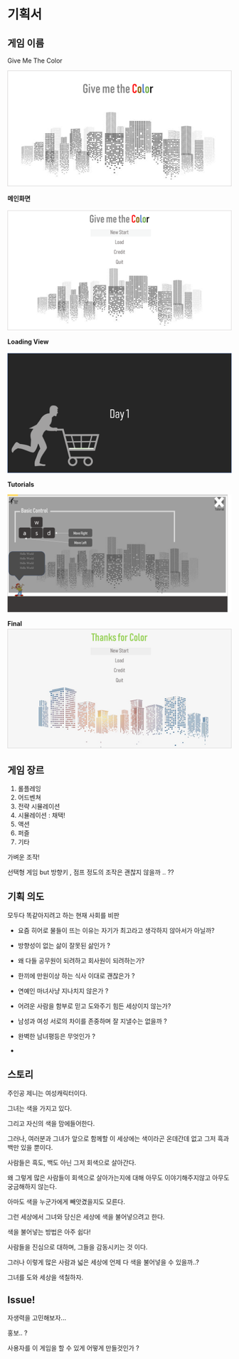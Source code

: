 기획서
===

게임 이름
---
Give Me The Color

![](./img/GiveMeTheColor.png)

**메인화면**

![](./img/main.png)

**Loading View**

![](./img/start1.png)

**Tutorials**

![](./img/start2.png)

**Final**
![](./img/final.png)

게임 장르
---

1. 롤플레잉
2. 어드벤쳐
3. 전략 시뮬레이션
4. 시뮬레이션 : 채택!
5. 액션
6. 퍼즐
7. 기타

가벼운 조작!

선택형 게임 but 방향키 , 점프 정도의 조작은 괜찮지 않을까 .. ??


기획 의도
---

모두다 똑같아지려고 하는 현재 사회를 비판

 - 요즘 히어로 물들이 뜨는 이유는 자기가 최고라고 생각하지 않아서가 아닐까?

 - 방향성이 없는 삶이 잘못된 삶인가 ?

 - 왜 다들 공무원이 되려하고 회사원이 되려하는가?
 
 - 한끼에 만원이상 하는 식사 이대로 괜찮은가 ?
 
 - 연예인 마녀사냥 지나치지 않은가 ?
 
 - 어려운 사람을 함부로 믿고 도와주기 힘든 세상이지 않는가?
 
 - 남성과 여성 서로의 차이를 존중하며 잘 지낼수는 없을까 ?
 
 - 완벽한 남녀평등은 무엇인가 ?
 
 - 


스토리
---

주인공 제니는 여성캐릭터이다.

그녀는 색을 가지고 있다.

그리고 자신의 색을 맘에들어한다. 

그러나, 여러분과 그녀가 앞으로 함께할 이 세상에는 색이라곤 온데간데 없고 그저 흑과 백만 있을 뿐이다.

사람들은 흑도, 백도 아닌 그저 회색으로 살아간다.

왜 그렇게 많은 사람들이 회색으로 살아가는지에 대해 아무도 이야기해주지않고 아무도 궁금해하지 않는다.

아마도 색을 누군가에게 빼앗겼을지도 모른다.

그런 세상에서 그녀와 당신은 세상에 색을 불어넣으려고 한다.

색을 불어넣는 방법은 아주 쉽다!

사람들을 진심으로 대하며, 그들을 감동시키는 것 이다.

그러나 이렇게 많은 사람과 넓은 세상에 언제 다 색을 불어넣을 수 있을까..?

그녀를 도와 세상을 색칠하자.


Issue!
---

자생력을 고민해보자...

홍보.. ?

사용자를 이 게임을 할 수 있게 어떻게 만들것인가 ?
